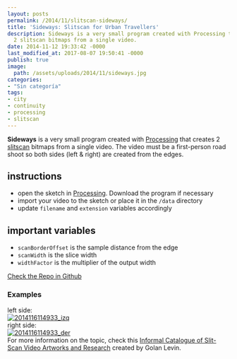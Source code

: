 ```yaml
---
layout: posts
permalink: /2014/11/slitscan-sideways/
title: 'Sideways: Slitscan for Urban Travellers'
description: Sideways is a very small program created with Processing that creates
  2 slitscan bitmaps from a single video.
date: 2014-11-12 19:33:42 -0000
last_modified_at: 2017-08-07 19:50:41 -0000
publish: true
image:
  path: /assets/uploads/2014/11/sideways.jpg
categories:
- "Sin categoría"
tags:
- city
- continuity
- processing
- slitscan
---
```

**Sideways** is a very small program created with [Processing](http://www.processing.org) that creates 2 [slitscan](http://en.wikipedia.org/wiki/Slit-scan_photography) bitmaps from a single video. The video must be a first-person road shoot so both sides (left & right) are created from the edges.

## [](https://github.com/hspencer/sideways#instructions)instructions

* open the sketch in [Processing](http://www.processing.org). Download the program if necessary
* import your video to the sketch or place it in the `/data` directory
* update `filename` and `extension` variables accordingly

## [](https://github.com/hspencer/sideways#important-variables)important variables

* `scanBorderOffset` is the sample distance from the edge
* `scanWidth` is the slice width
* `widthFactor` is the multiplier of the output width

[Check the Repo in Github](https://github.com/hspencer/sideways "Sideways of Github")

### Examples

left side:  
[![2014116114933_izq](/assets/uploads/2014/11/2014116114933_izq-1010x130.png)](/assets/uploads/2014/11/2014116114933_izq.png)  
right side:  
[![2014116114933_der](/assets/uploads/2014/11/2014116114933_der-1010x130.png)](/assets/uploads/2014/11/2014116114933_der.png)  
For more information on the topic, check this [Informal Catalogue of Slit-Scan Video Artworks and Research](http://www.flong.com/texts/lists/slit_scan/) created by Golan Levin.

